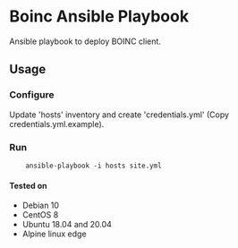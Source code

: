 # Boinc Ansible Playbook
Ansible playbook to deploy BOINC client.

## Usage

### Configure
Update 'hosts' inventory and create 'credentials.yml' (Copy credentials.yml.example).

### Run
        ansible-playbook -i hosts site.yml

#### Tested on
* Debian 10
* CentOS 8
* Ubuntu 18.04 and 20.04
* Alpine linux edge
